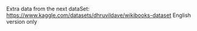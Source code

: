 Extra data from the next dataSet: https://www.kaggle.com/datasets/dhruvildave/wikibooks-dataset
English version only